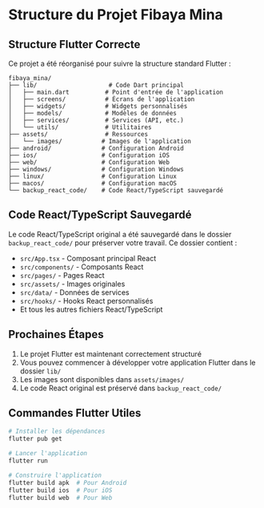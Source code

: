 # Structure du Projet Fibaya Mina

## Structure Flutter Correcte

Ce projet a été réorganisé pour suivre la structure standard Flutter :

```
fibaya_mina/
├── lib/                    # Code Dart principal
│   ├── main.dart          # Point d'entrée de l'application
│   ├── screens/           # Écrans de l'application
│   ├── widgets/           # Widgets personnalisés
│   ├── models/            # Modèles de données
│   ├── services/          # Services (API, etc.)
│   └── utils/             # Utilitaires
├── assets/                # Ressources
│   └── images/           # Images de l'application
├── android/              # Configuration Android
├── ios/                  # Configuration iOS
├── web/                  # Configuration Web
├── windows/              # Configuration Windows
├── linux/                # Configuration Linux
├── macos/                # Configuration macOS
└── backup_react_code/    # Code React/TypeScript sauvegardé
```

## Code React/TypeScript Sauvegardé

Le code React/TypeScript original a été sauvegardé dans le dossier `backup_react_code/` pour préserver votre travail. Ce dossier contient :

- `src/App.tsx` - Composant principal React
- `src/components/` - Composants React
- `src/pages/` - Pages React
- `src/assets/` - Images originales
- `src/data/` - Données de services
- `src/hooks/` - Hooks React personnalisés
- Et tous les autres fichiers React/TypeScript

## Prochaines Étapes

1. Le projet Flutter est maintenant correctement structuré
2. Vous pouvez commencer à développer votre application Flutter dans le dossier `lib/`
3. Les images sont disponibles dans `assets/images/`
4. Le code React original est préservé dans `backup_react_code/`

## Commandes Flutter Utiles

```bash
# Installer les dépendances
flutter pub get

# Lancer l'application
flutter run

# Construire l'application
flutter build apk  # Pour Android
flutter build ios  # Pour iOS
flutter build web  # Pour Web
```



